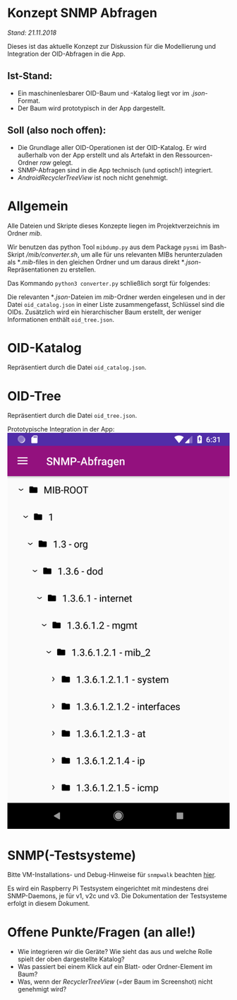 # Konzept SNMP Abfragen
*Stand: 21.11.2018*

Dieses ist das aktuelle Konzept zur Diskussion für die Modellierung und Integration der OID-Abfragen in die App.

## Ist-Stand:
* Ein maschinenlesbarer OID-Baum und -Katalog liegt vor im *.json*-Format.
* Der Baum wird prototypisch in der App dargestellt.

## Soll (also noch offen):
* Die Grundlage aller OID-Operationen ist der OID-Katalog. Er wird außerhalb von der App erstellt und als Artefakt in den Ressourcen-Ordner *raw* gelegt.
* SNMP-Abfragen sind in die App technisch (und optisch!) integriert.
* *AndroidRecyclerTreeView* ist noch nicht genehmigt.

# Allgemein
Alle Dateien und Skripte dieses Konzepte liegen im Projektverzeichnis im Ordner *mib*.

Wir benutzen das python Tool `mibdump.py` aus dem Package `pysmi` im Bash-Skript *<project-root>/mib/converter.sh*, um alle für uns relevanten MIBs herunterzuladen als
**.mib*-files in den gleichen Ordner und um daraus direkt **.json*-Repräsentationen zu erstellen.

Das Kommando `python3 converter.py` schließlich sorgt für folgendes:

Die relevanten **.json*-Dateien im *mib*-Ordner werden eingelesen und in der Datei `oid_catalog.json` in einer Liste zusammengefasst, Schlüssel sind die OIDs.
Zusätzlich wird ein hierarchischer Baum erstellt, der weniger Informationen enthält `oid_tree.json`.


# OID-Katalog
Repräsentiert durch die Datei `oid_catalog.json`.


# OID-Tree
Repräsentiert durch die Datei `oid_tree.json`.

Prototypische Integration in der App:
![OID Tree](./Screenshots/Screenshot_1542825094.png)


# SNMP(-Testsysteme)
Bitte VM-Installations- und Debug-Hinweise für `snmpwalk` beachten [hier](./snmp_debugging.md).

Es wird ein Raspberry Pi Testsystem eingerichtet mit mindestens drei SNMP-Daemons, je für v1, v2c und v3.
Die Dokumentation der Testsysteme erfolgt in diesem Dokument.


# Offene Punkte/Fragen (an alle!)
* Wie integrieren wir die Geräte? Wie sieht das aus und welche Rolle spielt der oben dargestellte Katalog?
* Was passiert bei einem Klick auf ein Blatt- oder Ordner-Element im Baum?
* Was, wenn der *RecyclerTreeView* (=der Baum im Screenshot) nicht genehmigt wird?